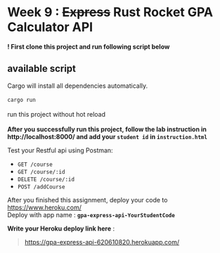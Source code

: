 # Week 9 : ~~Express~~ Rust Rocket GPA Calculator API

<b>! First clone this project and run following script below </b>

## available script

Cargo will install all dependencies automatically.<br><br>
`cargo run`<br><br>
run this project without hot reload<br><br>
<b>After you successfully run this project, follow the lab instruction in http://localhost:8000/ and add your `student id` in `instruction.html` </b>

Test your Restful api using Postman:
- `GET /course`
- `GET /course/:id`
- `DELETE /course/:id`
- `POST /addCourse`

After you finished this assignment, deploy your code to https://www.heroku.com/ <br>
Deploy with app name : <b>`gpa-express-api-YourStudentCode`</b>

**Write your Heroku deploy link here** : 

> https://gpa-express-api-620610820.herokuapp.com/
